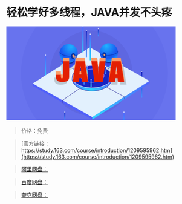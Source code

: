 # 轻松学好多线程，JAVA并发不头疼

![img](../../../assets/study163/free/3a9678f2791e451699a17a37a271cc86.png)

> 价格：免费

> [官方链接：https://study.163.com/course/introduction/1209595962.htm](https://study.163.com/course/introduction/1209595962.htm)

> [阿里网盘：]()

> [百度网盘：]()

> [夸克网盘：]()
